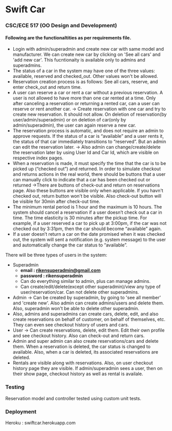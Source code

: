 # Swift Car

### CSC/ECE 517 (OO Design and Development)

#### Following are the functionaltities as per requirements file.
- Login with admin/superadmin and create new car with same model and manufacturer. We can create new car by clicking on 'See all cars' and 'add new car'. This fucntionaity is available only to admins and superadmins.
- The status of a car in the system may have one of the three values: available, reserved and checked_out. Other values won't be allowed.
- Reservation creation process is as follows: See all cars, reserve, and enter check_out and return time.
- A user can reserve a car or rent a car without a previous reservation. A user is not allowed to have more than one car rented at a time. Only after canceling a reservation or returning a rented car, can a user can reserve or rent another car. -> Create reservation with one car and try to create new reservation. It should not allow. On deletion of reservation(by user/admin/superadmin) or on deletion of car(only by admin/superadmin), the user can again reserve a new car.
- The reservation process is automatic, and does not require an admin to approve requests. If the status of a car is “available” and a user rents it, the status of that car immediately transitions to “reserved”. But an admin can edit the reservation later. -> Also admin can change/create/delete the reservation later by using User Id and Car Id, which are visible on respective index pages.
- When a reservation is made, it must specify the time that the car is to be picked up (“checked out”) and returned. In order to simulate checkout and returns actions in the real world, there should be buttons that a user can manually click to indicate that a car has been checked out or returned ->There are buttons of check-out and return on reservations page. Also these buttons are visible only when applicable. If you havn't checked out, return button won't be visible. Also check-out button will be visible for 30min after check-out time.
- The minimum rental period is 1 hour and the maximum is 10 hours. The system should cancel a reservation if a user doesn’t check out a car in time. The time elasticity is 30 minutes after the pickup time.  For example, if a user reserved a car to pick up at 3:00pm, if the car was not checked out by 3:31pm, then the car should become “available” again.
- If a user doesn’t return a car on the date promised when it was checked out, the system will sent a notification (e.g. system message) to the user and automatically change the car status to “available”.


There will be three types of users in the system:
- Superadmin
    - **email : rikensuperadmin@gmail.com**
    - **password : rikensuperadmin**
    - Can do everything similar to admin, plus can manage admins.
    - Can create/edit/delete(except other superadmin)/view any type of user/reservation/car. Can not delete other superadmins.
- Admin -> Can be created by superadmin, by going to 'see all member' and 'create new'. Also admin can create admins/users and delete them. Also, superadmin won't be able to delete other superadmin.
- Also, admins and superadmins can create cars, delete, edit, and also create reservations on behalf of customer, on behalf of themselves, etc. They can even see checkout history of users and cars.
- User -> Can create reservations, delete, edit them. Edit their own profile and see checkout history. Also can check-out and return cars.
- Admin and super admin can also create reservations/cars and delete them. When a reservation is deleted, the car status is changed to available. Also, when a car is deleted, its associated reservations are deleted.
- Rentals are visible along with reservations. Also, on user checkout history page they are visible. If admin/superadmin sees a user, then on their show page, checkout history as well as rental is availale.

### Testing

Reservation model and controller tested using custom unit tests.

### Deployment

Heroku : swiftcar.herokuapp.com